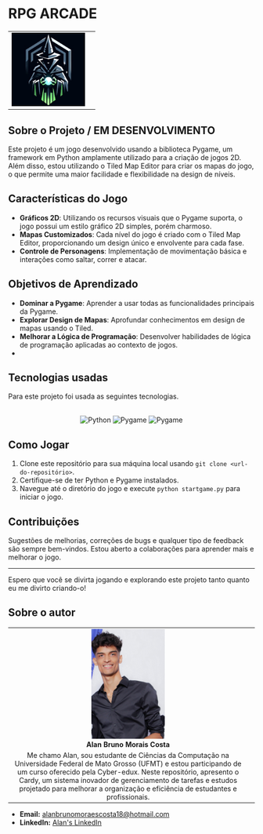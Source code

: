 # RPG ARCADE
|  |  |
|:-------------:|:------------------------------------------------------------:|
|  <img src="logo_acarde.png" width="150px"></br> 

## Sobre o Projeto / EM DESENVOLVIMENTO

Este projeto é um jogo desenvolvido usando a biblioteca Pygame, um framework em Python amplamente utilizado para a criação de jogos 2D. Além disso, estou utilizando o Tiled Map Editor para criar os mapas do jogo, o que permite uma maior facilidade e flexibilidade na design de níveis.


## Características do Jogo

- **Gráficos 2D**: Utilizando os recursos visuais que o Pygame suporta, o jogo possui um estilo gráfico 2D simples, porém charmoso.
- **Mapas Customizados**: Cada nível do jogo é criado com o Tiled Map Editor, proporcionando um design único e envolvente para cada fase.
- **Controle de Personagens**: Implementação de movimentação básica e interações como saltar, correr e atacar.


## Objetivos de Aprendizado

- **Dominar a Pygame**: Aprender a usar todas as funcionalidades principais da Pygame.
- **Explorar Design de Mapas**: Aprofundar conhecimentos em design de mapas usando o Tiled.
- **Melhorar a Lógica de Programação**: Desenvolver habilidades de lógica de programação aplicadas ao contexto de jogos.
- 
## Tecnologias usadas

Para este projeto foi usada as seguintes tecnologias.

<div style="display: inline_block" align= "center"><br>
<img height="20" width="80" src="https://img.shields.io/badge/Python-FFD43B?style=plastic&logo=python&logoColor=blue" alt="Python">
<img height="20" width="80" src="https://img.shields.io/badge/Pygame-e79c18?style=plastic&logo=python&logoColor=blue" alt="Pygame">
<img height="20" width="80" src="https://img.shields.io/badge/Tiled-Map-3fed6d?style=plastic&logoColor=blue" alt="Pygame">
</div>

## Como Jogar

1. Clone este repositório para sua máquina local usando `git clone <url-do-repositório>`.
2. Certifique-se de ter Python e Pygame instalados.
3. Navegue até o diretório do jogo e execute `python startgame.py` para iniciar o jogo.

## Contribuições

Sugestões de melhorias, correções de bugs e qualquer tipo de feedback são sempre bem-vindos. Estou aberto a colaborações para aprender mais e melhorar o jogo.

---

Espero que você se divirta jogando e explorando este projeto tanto quanto eu me divirto criando-o!
## Sobre o autor

<!-- Coloque seu nome, uma foto sua e uma pequena bio sobre você na seguinte tabela: -->
|  |  |
|:-------------:|:------------------------------------------------------------:|
|  <img src="_MG_2469.jpg" width="150px"></br> **Alan Bruno Morais Costa** | 
Me chamo Alan, sou estudante de Ciências da Computação na Universidade Federal de Mato Grosso (UFMT) e estou participando de um curso oferecido pela Cyber-edux. Neste repositório, apresento o Cardy, um sistema inovador de gerenciamento de tarefas e estudos projetado para melhorar a organização e eficiência de estudantes e profissionais.  |

- **Email:** alanbrunomoraescosta18@hotmail.com
- **LinkedIn:** [Alan's LinkedIn](https://www.linkedin.com/in/alan-morais-4861322b0)

